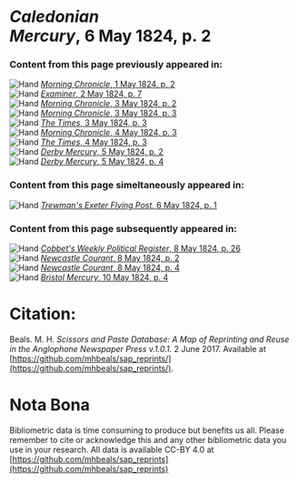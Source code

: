 # *Caledonian Mercury*, 6 May 1824, p. 2  
  
### Content from this page previously appeared in:  
![Hand](http://scissorsandpaste.net/wp-content/uploads/2017/06/smallhandpointer.png) [*Morning Chronicle*, 1 May 1824, p. 2](https://mhbeals.github.io/sap_html/Morning-Chronicle/Morning-Chronicle-1-May-1824-p-2)  
![Hand](http://scissorsandpaste.net/wp-content/uploads/2017/06/smallhandpointer.png) [*Examiner*, 2 May 1824, p. 7](https://mhbeals.github.io/sap_html/Examiner/Examiner-2-May-1824-p-7)  
![Hand](http://scissorsandpaste.net/wp-content/uploads/2017/06/smallhandpointer.png) [*Morning Chronicle*, 3 May 1824, p. 2](https://mhbeals.github.io/sap_html/Morning-Chronicle/Morning-Chronicle-3-May-1824-p-2)  
![Hand](http://scissorsandpaste.net/wp-content/uploads/2017/06/smallhandpointer.png) [*Morning Chronicle*, 3 May 1824, p. 3](https://mhbeals.github.io/sap_html/Morning-Chronicle/Morning-Chronicle-3-May-1824-p-3)  
![Hand](http://scissorsandpaste.net/wp-content/uploads/2017/06/smallhandpointer.png) [*The Times*, 3 May 1824, p. 3](https://mhbeals.github.io/sap_html/The-Times/The-Times-3-May-1824-p-3)  
![Hand](http://scissorsandpaste.net/wp-content/uploads/2017/06/smallhandpointer.png) [*Morning Chronicle*, 4 May 1824, p. 3](https://mhbeals.github.io/sap_html/Morning-Chronicle/Morning-Chronicle-4-May-1824-p-3)  
![Hand](http://scissorsandpaste.net/wp-content/uploads/2017/06/smallhandpointer.png) [*The Times*, 4 May 1824, p. 3](https://mhbeals.github.io/sap_html/The-Times/The-Times-4-May-1824-p-3)  
![Hand](http://scissorsandpaste.net/wp-content/uploads/2017/06/smallhandpointer.png) [*Derby Mercury*, 5 May 1824, p. 2](https://mhbeals.github.io/sap_html/Derby-Mercury/Derby-Mercury-5-May-1824-p-2)  
![Hand](http://scissorsandpaste.net/wp-content/uploads/2017/06/smallhandpointer.png) [*Derby Mercury*, 5 May 1824, p. 4](https://mhbeals.github.io/sap_html/Derby-Mercury/Derby-Mercury-5-May-1824-p-4)  
  
### Content from this page simeltaneously appeared in:  
![Hand](http://scissorsandpaste.net/wp-content/uploads/2017/06/smallhandpointer.png) [*Trewman's Exeter Flying Post*, 6 May 1824, p. 1](https://mhbeals.github.io/sap_html/Trewman's-Exeter-Flying-Post/Trewman's-Exeter-Flying-Post-6-May-1824-p-1)  
  
### Content from this page subsequently appeared in:  
![Hand](http://scissorsandpaste.net/wp-content/uploads/2017/06/smallhandpointer.png) [*Cobbet's Weekly Political Register*, 8 May 1824, p. 26](https://mhbeals.github.io/sap_html/Cobbet's-Weekly-Political-Register/Cobbet's-Weekly-Political-Register-8-May-1824-p-26)  
![Hand](http://scissorsandpaste.net/wp-content/uploads/2017/06/smallhandpointer.png) [*Newcastle Courant*, 8 May 1824, p. 2](https://mhbeals.github.io/sap_html/Newcastle-Courant/Newcastle-Courant-8-May-1824-p-2)  
![Hand](http://scissorsandpaste.net/wp-content/uploads/2017/06/smallhandpointer.png) [*Newcastle Courant*, 8 May 1824, p. 4](https://mhbeals.github.io/sap_html/Newcastle-Courant/Newcastle-Courant-8-May-1824-p-4)  
![Hand](http://scissorsandpaste.net/wp-content/uploads/2017/06/smallhandpointer.png) [*Bristol Mercury*, 10 May 1824, p. 4](https://mhbeals.github.io/sap_html/Bristol-Mercury/Bristol-Mercury-10-May-1824-p-4)  


# Citation: 

Beals. M. H. *Scissors and Paste Database: A Map of Reprinting and Reuse in the Anglophone Newspaper Press v.1.0.1.* 2 June 2017. Available at [https://github.com/mhbeals/sap_reprints/](https://github.com/mhbeals/sap_reprints/). 

# Nota Bona

Bibliometric data is time consuming to produce but benefits us all. Please remember to cite or acknowledge this and any other bibliometric data you use in your research. All data is available CC-BY 4.0 at [https://github.com/mhbeals/sap_reprints](https://github.com/mhbeals/sap_reprints)